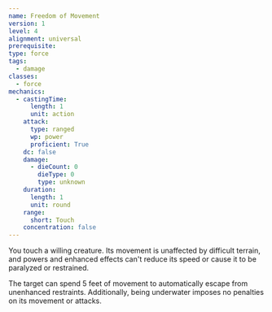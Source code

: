 ```yaml
---
name: Freedom of Movement
version: 1
level: 4
alignment: universal
prerequisite: 
type: force
tags:
  - damage
classes:
  - force
mechanics:
  - castingTime:
      length: 1
      unit: action
    attack:
      type: ranged
      wp: power
      proficient: True
    dc: false
    damage:
      - dieCount: 0
        dieType: 0
        type: unknown
    duration:
      length: 1
      unit: round
    range:
      short: Touch
    concentration: false
---
```

You touch a willing creature. Its movement is unaffected by difficult terrain, and powers and enhanced effects can't reduce its speed or cause it to be paralyzed or restrained.

The target can spend 5 feet of movement to automatically escape from unenhanced restraints. Additionally, being underwater imposes no penalties on its movement or attacks. 
    